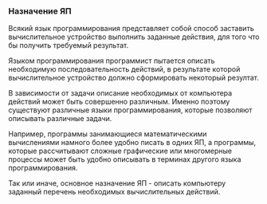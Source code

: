 ### Назначение ЯП

Всякий язык программирования представляет собой способ заставить вычислительное устройство выполнить заданные действия, для того что бы получить требуемый результат.

Языком программирования программист пытается описать необходимую последовательность действий, в результате которой вычислительное устройство должно сформировать некоторый резултат.

В зависимости от задачи описание необходимых от компьютера действий может быть совершенно различным. Именно поэтому существуют различные языки программирования, которые позволяют описывать различные задачи.

Например, программы занимающиеся математическими вычислениями намного более удобно писать в одних ЯП, а программы, которые рассчитывают сложные графические или многомерные процессы может быть удобно описывать в терминах другого языка программирования.

Так или иначе, основное назначение ЯП - описать компьютеру заданный перечень необходимых вычислительных действий.
